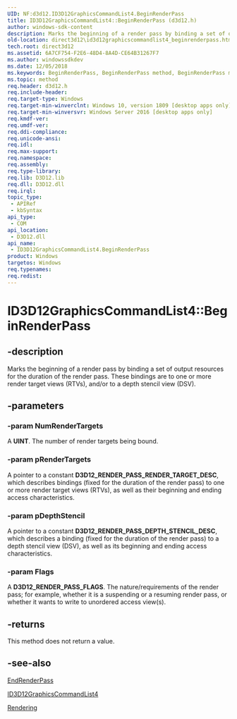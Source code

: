 ```yaml
---
UID: NF:d3d12.ID3D12GraphicsCommandList4.BeginRenderPass
title: ID3D12GraphicsCommandList4::BeginRenderPass (d3d12.h)
author: windows-sdk-content
description: Marks the beginning of a render pass by binding a set of output resources for the duration of the render pass. These bindings are to one or more render target views (RTVs), and/or to a depth stencil view (DSV).
old-location: direct3d12\id3d12graphicscommandlist4_beginrenderpass.htm
tech.root: direct3d12
ms.assetid: 6A7CF754-F2E6-48D4-8A4D-CE64B31267F7
ms.author: windowssdkdev
ms.date: 12/05/2018
ms.keywords: BeginRenderPass, BeginRenderPass method, BeginRenderPass method,ID3D12GraphicsCommandList4 interface, ID3D12GraphicsCommandList4 interface,BeginRenderPass method, ID3D12GraphicsCommandList4.BeginRenderPass, ID3D12GraphicsCommandList4::BeginRenderPass, d3d12/ID3D12GraphicsCommandList4::BeginRenderPass, direct3d12.id3d12graphicscommandlist4_beginrenderpass
ms.topic: method
req.header: d3d12.h
req.include-header: 
req.target-type: Windows
req.target-min-winverclnt: Windows 10, version 1809 [desktop apps only]
req.target-min-winversvr: Windows Server 2016 [desktop apps only]
req.kmdf-ver: 
req.umdf-ver: 
req.ddi-compliance: 
req.unicode-ansi: 
req.idl: 
req.max-support: 
req.namespace: 
req.assembly: 
req.type-library: 
req.lib: D3D12.lib
req.dll: D3D12.dll
req.irql: 
topic_type:
 - APIRef
 - kbSyntax
api_type:
 - COM
api_location:
 - D3D12.dll
api_name:
 - ID3D12GraphicsCommandList4.BeginRenderPass
product: Windows
targetos: Windows
req.typenames: 
req.redist: 
---
```


# ID3D12GraphicsCommandList4::BeginRenderPass


## -description


Marks the beginning of a render pass by binding a set of output resources for the duration of the render pass. These bindings are to one or more render target views (RTVs), and/or to a depth stencil view (DSV).


## -parameters




### -param NumRenderTargets

A <b>UINT</b>. The number of render targets being bound.


### -param pRenderTargets

A pointer to a constant <b>D3D12_RENDER_PASS_RENDER_TARGET_DESC</b>, which describes bindings (fixed for the duration of the render pass) to one or more render target views (RTVs), as well as their beginning and ending access characteristics.


### -param pDepthStencil

A pointer to a constant <b>D3D12_RENDER_PASS_DEPTH_STENCIL_DESC</b>, which describes a binding (fixed for the duration of the render pass) to a depth stencil view (DSV), as well as its beginning and ending access characteristics.


### -param Flags

A <b>D3D12_RENDER_PASS_FLAGS</b>. The nature/requirements of the render pass; for example, whether it is a suspending or a resuming render pass, or whether it wants to write to unordered access view(s).


## -returns



This method does not return a value.




## -see-also




<a href="https://msdn.microsoft.com/6CFF2A67-F2F0-41F8-8BEC-D52003DE2767">EndRenderPass</a>



<a href="https://msdn.microsoft.com/en-us/library/Mt847460(v=VS.85).aspx">ID3D12GraphicsCommandList4</a>



<a href="https://msdn.microsoft.com/5BF1440E-E4D8-43C8-BF0E-F02FEFE79C93">Rendering</a>
 

 

